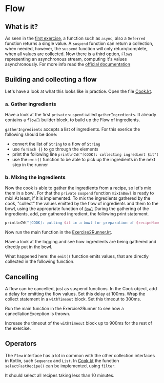 # Flow 

## What is it?

As seen in the [first exercise](./Ex1.md), a function such as `async`, also a `Deferred` function returns a single value. A `suspend` function can return
a collection, when needed, however, the `suspend` function will only return/complete, when all values are collected. Now there is a third option, `Flow`s representing
an asynchronous stream, computing it's values asynchronously.
For more info read the [official documentation](https://kotlin.github.io/kotlinx.coroutines/kotlinx-coroutines-core/kotlinx.coroutines.flow/-flow/index.html)


## Building and collecting a flow

Let's have a look at what this looks like in practice. Open the file [Cook.kt](../src/main/kotlin/nl/openvalue/paulienvanalst/kotlin/coroutines/workshop/kitchen/Cook.kt).

### a. Gather ingredients
Have a look at the first `private` `suspend` called `gatherIngredients`. It already contains a `flow{}` builder block, to build up the Flow of ingredients.

`gatherIngredients` accepts a list of ingredients. For this exerice the following should be done:

- convert the list of `String` to a flow of `String`
- use `forEach {}` to go through the elements
- print the following line ```printlnCW("[COOK]: collecting ingredient $it")```
- use the `emit()` function to be able to pick up the ingredients in the next step in the runner


### b. Mixing the ingredients
Now the cook is able to gather the ingredients from a recipe, so let's mix them in a bowl. For that the `private` `suspend` function `mixInBowl` is ready to mix!
At least, if it is implemented. To mix the ingredients gathered by the cook, "collect" the values emitted by the flow of ingredients and them to the bowl, using the appropriate function of [`Bowl`](./../src/main/kotlin/nl/openvalue/paulienvanalst/kotlin/coroutines/workshop/kitchen/utensils/Utensils.kt)
During the gathering of the ingredients, add, per gathered ingredient, the following print statement.

```kotlin
printlnCW("[COOK]: putting $it in a bowl for preparation of $recipeName")
```

Now run the main function in the [Exercise2Runner.kt](../src/main/kotlin/nl/openvalue/paulienvanalst/kotlin/coroutines/workshop/runners/Exercise2Runner.kt).

Have a look at the logging and see how ingredients are being gathered and directly put in the bowl.

What happened here: the `emit()` function emits values, that are directly collected in the following function.

## Cancelling

A flow can be cancelled, just as suspend functions. In the Cook object, add a delay for emitting the flow values. Set this delay at 100ms. 
Wrap the collect statement in a `withTimeout` block. Set this timeout to 300ms.

Run the main function in the Exercise2Runner to see how a cancellationException is thrown.

Increase the timeout of the `withTimeout` block up to 900ms for the rest of the exercise.


## Operators
The `Flow` interface has a lot in common with the other collection interfaces in Kotlin, such `Sequence` and `List`.
In [Cook.kt](../src/main/kotlin/nl/openvalue/paulienvanalst/kotlin/coroutines/workshop/kitchen/Cook.kt) the function `selectFastRecipe()` can be implemented, using `filter`.

It should select all recipes taking less than 10 minutes.
